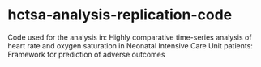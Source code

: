 # hctsa-analysis-replication-code
Code used for the analysis in: Highly comparative time-series analysis of heart rate and oxygen saturation in Neonatal Intensive Care Unit patients: Framework for prediction of adverse outcomes
